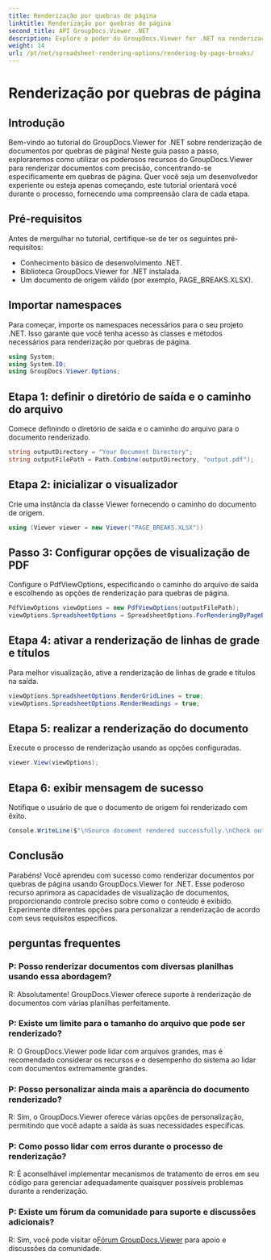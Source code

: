 ```yaml
---
title: Renderização por quebras de página
linktitle: Renderização por quebras de página
second_title: API GroupDocs.Viewer .NET
description: Explore o poder do GroupDocs.Viewer for .NET na renderização de documentos com precisão. Siga nosso tutorial passo a passo para renderização por quebras de página.
weight: 14
url: /pt/net/spreadsheet-rendering-options/rendering-by-page-breaks/
---
```


# Renderização por quebras de página

## Introdução
Bem-vindo ao tutorial do GroupDocs.Viewer for .NET sobre renderização de documentos por quebras de página! Neste guia passo a passo, exploraremos como utilizar os poderosos recursos do GroupDocs.Viewer para renderizar documentos com precisão, concentrando-se especificamente em quebras de página. Quer você seja um desenvolvedor experiente ou esteja apenas começando, este tutorial orientará você durante o processo, fornecendo uma compreensão clara de cada etapa.
## Pré-requisitos
Antes de mergulhar no tutorial, certifique-se de ter os seguintes pré-requisitos:
- Conhecimento básico de desenvolvimento .NET.
- Biblioteca GroupDocs.Viewer for .NET instalada.
- Um documento de origem válido (por exemplo, PAGE_BREAKS.XLSX).
## Importar namespaces
Para começar, importe os namespaces necessários para o seu projeto .NET. Isso garante que você tenha acesso às classes e métodos necessários para renderização por quebras de página.
```csharp
using System;
using System.IO;
using GroupDocs.Viewer.Options;
```
## Etapa 1: definir o diretório de saída e o caminho do arquivo
Comece definindo o diretório de saída e o caminho do arquivo para o documento renderizado.
```csharp
string outputDirectory = "Your Document Directory";
string outputFilePath = Path.Combine(outputDirectory, "output.pdf");
```
## Etapa 2: inicializar o visualizador
Crie uma instância da classe Viewer fornecendo o caminho do documento de origem.
```csharp
using (Viewer viewer = new Viewer("PAGE_BREAKS.XLSX"))
```
## Passo 3: Configurar opções de visualização de PDF
Configure o PdfViewOptions, especificando o caminho do arquivo de saída e escolhendo as opções de renderização para quebras de página.
```csharp
PdfViewOptions viewOptions = new PdfViewOptions(outputFilePath);
viewOptions.SpreadsheetOptions = SpreadsheetOptions.ForRenderingByPageBreaks();
```
## Etapa 4: ativar a renderização de linhas de grade e títulos
Para melhor visualização, ative a renderização de linhas de grade e títulos na saída.
```csharp
viewOptions.SpreadsheetOptions.RenderGridLines = true;
viewOptions.SpreadsheetOptions.RenderHeadings = true;
```
## Etapa 5: realizar a renderização do documento
Execute o processo de renderização usando as opções configuradas.
```csharp
viewer.View(viewOptions);
```
## Etapa 6: exibir mensagem de sucesso
Notifique o usuário de que o documento de origem foi renderizado com êxito.
```csharp
Console.WriteLine($"\nSource document rendered successfully.\nCheck output in {outputDirectory}.");
```
## Conclusão
Parabéns! Você aprendeu com sucesso como renderizar documentos por quebras de página usando GroupDocs.Viewer for .NET. Esse poderoso recurso aprimora as capacidades de visualização de documentos, proporcionando controle preciso sobre como o conteúdo é exibido. Experimente diferentes opções para personalizar a renderização de acordo com seus requisitos específicos.
## perguntas frequentes
### P: Posso renderizar documentos com diversas planilhas usando essa abordagem?
R: Absolutamente! GroupDocs.Viewer oferece suporte à renderização de documentos com várias planilhas perfeitamente.
### P: Existe um limite para o tamanho do arquivo que pode ser renderizado?
R: O GroupDocs.Viewer pode lidar com arquivos grandes, mas é recomendado considerar os recursos e o desempenho do sistema ao lidar com documentos extremamente grandes.
### P: Posso personalizar ainda mais a aparência do documento renderizado?
R: Sim, o GroupDocs.Viewer oferece várias opções de personalização, permitindo que você adapte a saída às suas necessidades específicas.
### P: Como posso lidar com erros durante o processo de renderização?
R: É aconselhável implementar mecanismos de tratamento de erros em seu código para gerenciar adequadamente quaisquer possíveis problemas durante a renderização.
### P: Existe um fórum da comunidade para suporte e discussões adicionais?
 R: Sim, você pode visitar o[Fórum GroupDocs.Viewer](https://forum.groupdocs.com/c/viewer/9) para apoio e discussões da comunidade.